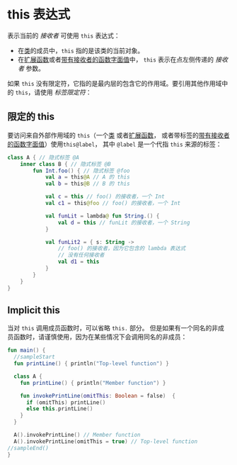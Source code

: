 # this 表达式

表示当前的 *接收者* 可使用 `this` 表达式：

* 在[类](https://book.kotlincn.net/text/classes.html#%E7%BB%A7%E6%89%BF)的成员中，`this` 指的是该类的当前对象。
* 在[扩展函数](https://book.kotlincn.net/text/extensions.html)或者[带有接收者的函数字面值](https://book.kotlincn.net/text/lambdas.html#%E5%B8%A6%E6%9C%89%E6%8E%A5%E6%94%B6%E8%80%85%E7%9A%84%E5%87%BD%E6%95%B0%E5%AD%97%E9%9D%A2%E5%80%BC)中， `this` 表示在点左侧传递的 *接收者* 参数。

如果 `this` 没有限定符，它指的是最内层的包含它的作用域。要引用其他作用域中的 `this`，请使用 *标签限定符*：

## 限定的 this

要访问来自外部作用域的 `this`（一个[类](https://book.kotlincn.net/text/classes.html) 或者[扩展函数](https://book.kotlincn.net/text/extensions.html)， 或者带标签的[带有接收者的函数字面值](https://book.kotlincn.net/text/lambdas.html#%E5%B8%A6%E6%9C%89%E6%8E%A5%E6%94%B6%E8%80%85%E7%9A%84%E5%87%BD%E6%95%B0%E5%AD%97%E9%9D%A2%E5%80%BC)）使用`this@label`， 其中 `@label` 是一个代指 `this` 来源的标签：

```kotlin
class A { // 隐式标签 @A
    inner class B { // 隐式标签 @B
        fun Int.foo() { // 隐式标签 @foo
            val a = this@A // A 的 this
            val b = this@B // B 的 this

            val c = this // foo() 的接收者，一个 Int
            val c1 = this@foo // foo() 的接收者，一个 Int

            val funLit = lambda@ fun String.() {
                val d = this // funLit 的接收者，一个 String
            }

            val funLit2 = { s: String ->
                // foo() 的接收者，因为它包含的 lambda 表达式
                // 没有任何接收者
                val d1 = this
            }
        }
    }
}
```

## Implicit this

当对 `this` 调用成员函数时，可以省略 `this.` 部分。 但是如果有一个同名的非成员函数时，请谨慎使用，因为在某些情况下会调用同名的非成员：

```kotlin
fun main() {
  //sampleStart
  fun printLine() { println("Top-level function") }

  class A {
    fun printLine() { println("Member function") }

    fun invokePrintLine(omitThis: Boolean = false)  {
      if (omitThis) printLine()
      else this.printLine()
    }
  }

  A().invokePrintLine() // Member function
  A().invokePrintLine(omitThis = true) // Top-level function
//sampleEnd()
}
```

